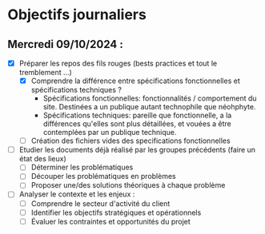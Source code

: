 # Objectifs journaliers

## Mercredi 09/10/2024 :


- [x] Préparer les repos des fils rouges (bests practices et tout le tremblement …)
  - [x] Comprendre la différence entre spécifications fonctionnelles et spécifications techniques ?
    - Spécifications fonctionnelles: fonctionnalités / comportement du site. Destinées a un publique autant technophile que néohphyte.
    - Spécifications techniques: pareille que fonctionnelle, a la différences qu'elles sont plus détaillées, et vouées a être contemplées par un publique technique.
  - [ ] Création des fichiers vides des specifications fonctionnelles
- [ ] Etudier les documents déjà réalisé par les groupes précédents (faire un état des lieux)
  - [ ] Déterminer les problématiques
  - [ ] Découper les problématiques en problèmes
  - [ ] Proposer une/des solutions théoriques à chaque problème
- [ ] Analyser le contexte et les enjeux :
    - [ ] Comprendre le secteur d'activité du client
    - [ ] Identifier les objectifs stratégiques et opérationnels
    - [ ] Évaluer les contraintes et opportunités du projet
